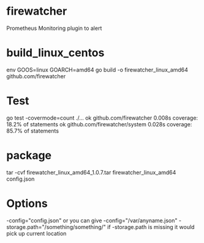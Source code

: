 # firewatcher
 Prometheus Monitoring plugin to alert

# build_linux_centos
 env GOOS=linux GOARCH=amd64 go build -o firewatcher_linux_amd64 github.com/firewatcher

# Test
go test -covermode=count ./...
ok  	github.com/firewatcher	0.008s	coverage: 18.2% of statements
ok  	github.com/firewatcher/system	0.028s	coverage: 85.7% of statements

# package
tar -cvf firewatcher_linux_amd64_1.0.7.tar firewatcher_linux_amd64 config.json

# Options
-config="config.json" or you can give -config="/var/anyname.json"
-storage.path="/something/something/" if -storage.path is missing it would pick up current location
